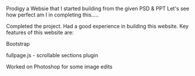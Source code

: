 Prodigy
a Websie that I started building from the given PSD & PPT
Let's see how perfect am I in completing this.....


Completed the project.  Had a good experience in building this website.  Key features of this website are:

Bootstrap

fullpage.js - scrollable sections plugin

Worked on Photoshop for some image edits

